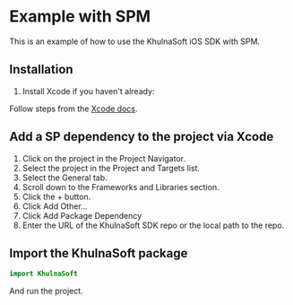 # Example with SPM

This is an example of how to use the KhulnaSoft iOS SDK with SPM.

## Installation

1. Install Xcode if you haven't already:

Follow steps from the [Xcode docs](https://developer.apple.com/xcode/resources/).

## Add a SP dependency to the project via Xcode

1. Click on the project in the Project Navigator.
2. Select the project in the Project and Targets list.
3. Select the General tab.
4. Scroll down to the Frameworks and Libraries section.
5. Click the + button.
6. Click Add Other...
7. Click Add Package Dependency
8. Enter the URL of the KhulnaSoft SDK repo or the local path to the repo.

## Import the KhulnaSoft package

```swift
import KhulnaSoft
```

And run the project.
